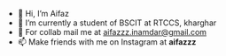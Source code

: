 - 👋 Hi, I’m Aifaz
- 🌱 I’m currently a student of BSCIT at RTCCS, kharghar
- 💞️ For collab mail me at aifazzz.inamdar@gmail.com
- 📫 Make friends with me on Instagram at __aifazzz__

<!---
AifazX1/AifazX1 is a ✨ special ✨ repository because its `README.md` (this file) appears on your GitHub profile.
You can click the Preview link to take a look at your changes.
--->
